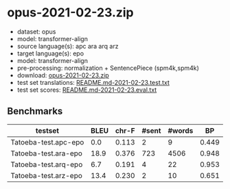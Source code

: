 # opus-2021-02-23.zip

* dataset: opus
* model: transformer-align
* source language(s): apc ara arq arz
* target language(s): epo
* model: transformer-align
* pre-processing: normalization + SentencePiece (spm4k,spm4k)
* download: [opus-2021-02-23.zip](https://object.pouta.csc.fi/Tatoeba-MT-models/ara-epo/opus-2021-02-23.zip)
* test set translations: [README.md-2021-02-23.test.txt](https://object.pouta.csc.fi/Tatoeba-MT-models/ara-epo/README.md-2021-02-23.test.txt)
* test set scores: [README.md-2021-02-23.eval.txt](https://object.pouta.csc.fi/Tatoeba-MT-models/ara-epo/README.md-2021-02-23.eval.txt)

## Benchmarks

| testset | BLEU  | chr-F | #sent | #words | BP |
|---------|-------|-------|-------|--------|----|
| Tatoeba-test.apc-epo 	| 0.0 	| 0.113 	| 2 	| 9 	| 0.449 |
| Tatoeba-test.ara-epo 	| 18.9 	| 0.376 	| 723 	| 4506 	| 0.948 |
| Tatoeba-test.arq-epo 	| 6.7 	| 0.191 	| 4 	| 22 	| 0.953 |
| Tatoeba-test.arz-epo 	| 13.4 	| 0.230 	| 2 	| 10 	| 0.651 |

